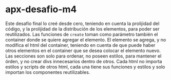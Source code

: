 # apx-desafio-m4
Este desafío final lo creé desde cero, teniendo en cuenta la prolijidad del código, y la prolijidad de la distribución de los elementos, para poder ser reutilizados.
Las funciones de `create` toman como parámetro también el container donde se quiere agregar el elemento.
El elemento se agrega, y no modifica el html del container, teniendo en cuenta de que puede haber otros elementos en el container que se desea colocar el elemento nuevo.
Las secciones son solo para ordenar, no poseen estilos, para mantener el órden, y no crear divs innecesarios dentro de otros.
Cada html no importa estilos y scripts de otros html, cada una tiene sus funciones y estilos y solo importan los componentes reutilizables.
